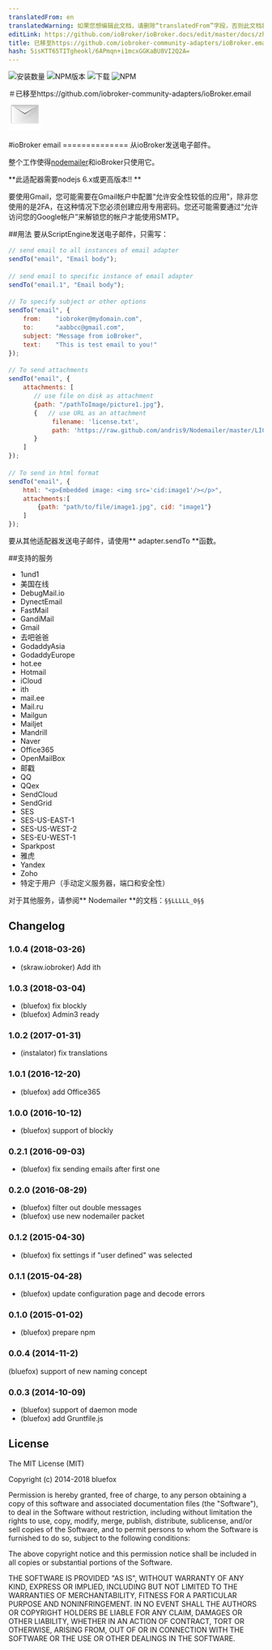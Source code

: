 ```yaml
---
translatedFrom: en
translatedWarning: 如果您想编辑此文档，请删除“translatedFrom”字段，否则此文档将再次自动翻译
editLink: https://github.com/ioBroker/ioBroker.docs/edit/master/docs/zh-cn/adapterref/iobroker.email/README.md
title: 已移至https://github.com/iobroker-community-adapters/ioBroker.email
hash: 5isKTT65TITgheokl/6APmqn+i1mcxGGKaBU8VI2Q2A=
---
```

![安装数量](http://iobroker.live/badges/email-stable.svg)
![NPM版本](http://img.shields.io/npm/v/iobroker.email.svg)
![下载](https://img.shields.io/npm/dm/iobroker.email.svg)
![NPM](https://nodei.co/npm/iobroker.email.png?downloads=true)

＃已移至https://github.com/iobroker-community-adapters/ioBroker.email
![商标](../../../en/adapterref/iobroker.email/admin/email.png)

#ioBroker email ==============
从ioBroker发送电子邮件。

整个工作使得[nodemailer](https://github.com/nodemailer/nodemailer)和ioBroker只使用它。

**此适配器需要nodejs 6.x或更高版本!! **

要使用Gmail，您可能需要在Gmail帐户中配置“允许安全性较低的应用”，除非您使用的是2FA，在这种情况下您必须创建应用专用密码。您还可能需要通过“允许访问您的Google帐户”来解锁您的帐户才能使用SMTP。

##用法
要从ScriptEngine发送电子邮件，只需写：

```javascript
// send email to all instances of email adapter
sendTo("email", "Email body");

// send email to specific instance of email adapter
sendTo("email.1", "Email body");

// To specify subject or other options
sendTo("email", {
    from:    "iobroker@mydomain.com",
    to:      "aabbcc@gmail.com",
    subject: "Message from ioBroker",
    text:    "This is test email to you!"
});

// To send attachments
sendTo("email", {
    attachments: [
       // use file on disk as attachment
       {path: "/pathToImage/picture1.jpg"},
       {   // use URL as an attachment
            filename: 'license.txt',
            path: 'https://raw.github.com/andris9/Nodemailer/master/LICENSE'
       }
    ]
});

// To send in html format
sendTo("email", {
    html: "<p>Embedded image: <img src='cid:image1'/></p>",
    attachments:[
        {path: "path/to/file/image1.jpg", cid: "image1"}
    ]
});

```

要从其他适配器发送电子邮件，请使用** adapter.sendTo **函数。

##支持的服务
 -  1und1
 - 美国在线
 -  DebugMail.io
 -  DynectEmail
 -  FastMail
 -  GandiMail
 -  Gmail
- 去吧爸爸
 -  GodaddyAsia
 -  GodaddyEurope
 -  hot.ee
 -  Hotmail
 -  iCloud
 -  ith
 -  mail.ee
 -  Mail.ru
 -  Mailgun
 -  Mailjet
 -  Mandrill
 -  Naver
 -  Office365
 -  OpenMailBox
 - 邮戳
 -  QQ
 -  QQex
 -  SendCloud
 -  SendGrid
 -  SES
 -  SES-US-EAST-1
 -  SES-US-WEST-2
 -  SES-EU-WEST-1
 -  Sparkpost
 - 雅虎
 -  Yandex
 -  Zoho
 - 特定于用户（手动定义服务器，端口和安全性）

对于其他服务，请参阅** Nodemailer **的文档：`§§LLLLL_0§§`

## Changelog
### 1.0.4 (2018-03-26)
* (skraw.iobroker) Add ith

### 1.0.3 (2018-03-04)
* (bluefox) fix blockly
* (bluefox) Admin3 ready

### 1.0.2 (2017-01-31)
* (instalator) fix translations

### 1.0.1 (2016-12-20)
* (bluefox) add Office365

### 1.0.0 (2016-10-12)
* (bluefox) support of blockly

### 0.2.1 (2016-09-03)
* (bluefox) fix sending emails after first one

### 0.2.0 (2016-08-29)
* (bluefox) filter out double messages
* (bluefox) use new nodemailer packet

### 0.1.2 (2015-04-30)
* (bluefox) fix settings if "user defined" was selected

### 0.1.1 (2015-04-28)
* (bluefox) update configuration page and decode errors

### 0.1.0 (2015-01-02)
* (bluefox) prepare npm

### 0.0.4 (2014-11-2)
(bluefox) support of new naming concept

### 0.0.3 (2014-10-09)
* (bluefox) support of daemon mode
* (bluefox) add Gruntfile.js

## License

The MIT License (MIT)

Copyright (c) 2014-2018 bluefox

Permission is hereby granted, free of charge, to any person obtaining a copy
of this software and associated documentation files (the "Software"), to deal
in the Software without restriction, including without limitation the rights
to use, copy, modify, merge, publish, distribute, sublicense, and/or sell
copies of the Software, and to permit persons to whom the Software is
furnished to do so, subject to the following conditions:

The above copyright notice and this permission notice shall be included in
all copies or substantial portions of the Software.

THE SOFTWARE IS PROVIDED "AS IS", WITHOUT WARRANTY OF ANY KIND, EXPRESS OR
IMPLIED, INCLUDING BUT NOT LIMITED TO THE WARRANTIES OF MERCHANTABILITY,
FITNESS FOR A PARTICULAR PURPOSE AND NONINFRINGEMENT. IN NO EVENT SHALL THE
AUTHORS OR COPYRIGHT HOLDERS BE LIABLE FOR ANY CLAIM, DAMAGES OR OTHER
LIABILITY, WHETHER IN AN ACTION OF CONTRACT, TORT OR OTHERWISE, ARISING FROM,
OUT OF OR IN CONNECTION WITH THE SOFTWARE OR THE USE OR OTHER DEALINGS IN
THE SOFTWARE.